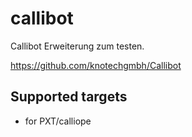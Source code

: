 # callibot

Callibot Erweiterung zum testen.

https://github.com/knotechgmbh/Callibot


## Supported targets

* for PXT/calliope